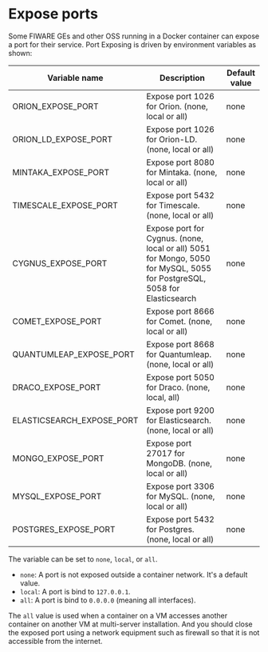 # Expose ports

Some FIWARE GEs and other OSS running in a Docker container can expose a port for their service.
Port Exposing is driven by environment variables as shown:

| Variable name               | Description                                                                                                              | Default value |
| --------------------------- | ------------------------------------------------------------------------------------------------------------------------ | ------------- |
| ORION\_EXPOSE\_PORT         | Expose port 1026 for Orion. (none, local or all)                                                                         | none          |
| ORION\_LD\_EXPOSE\_PORT     | Expose port 1026 for Orion-LD. (none, local or all)                                                                      | none          |
| MINTAKA\_EXPOSE\_PORT       | Expose port 8080 for Mintaka. (none, local or all)                                                                       | none          |
| TIMESCALE\_EXPOSE\_PORT     | Expose port 5432 for Timescale. (none, local or all)                                                                     | none          |
| CYGNUS\_EXPOSE\_PORT        | Expose port for Cygnus. (none, local or all) 5051 for Mongo, 5050 for MySQL, 5055 for PostgreSQL, 5058 for Elasticsearch | none          |
| COMET\_EXPOSE\_PORT         | Expose port 8666 for Comet. (none, local or all)                                                                         | none          |
| QUANTUMLEAP\_EXPOSE\_PORT   | Expose port 8668 for Quantumleap. (none, local or all)                                                                   | none          |
| DRACO\_EXPOSE\_PORT         | Expose port 5050 for Draco. (none, local, all)                                                                           | none          |
| ELASTICSEARCH\_EXPOSE\_PORT | Expose port 9200 for Elasticsearch. (none, local or all)                                                                 | none          |
| MONGO\_EXPOSE\_PORT         | Expose port 27017 for MongoDB. (none, local or all)                                                                      | none          |
| MYSQL\_EXPOSE\_PORT         | Expose port 3306 for MySQL. (none, local or all)                                                                         | none          |
| POSTGRES\_EXPOSE\_PORT      | Expose port 5432 for Postgres. (none, local or all)                                                                      | none          |

The variable can be set to `none`, `local`, or `all`.

-   `none`: A port is not exposed outside a container network. It's a default value.
-   `local`: A port is bind to `127.0.0.1`.
-   `all`: A port is bind to `0.0.0.0` (meaning all interfaces).

The `all` value is used when a container on a VM accesses another container on another VM at multi-server installation.
And you should close the exposed port using a network equipment such as firewall so that it is not accessible from the internet.
